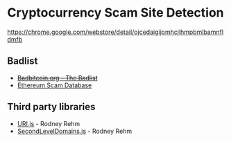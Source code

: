 # Cryptocurrency Scam Site Detection

https://chrome.google.com/webstore/detail/ojcedaigijomhcjlhmpbmlbamnfldmfb

## Badlist

* ~~[Badbitcoin.org - The Badlist](http://www.badbitcoin.org/thebadlist/index.htm)~~
* [Ethereum Scam Database](https://etherscamdb.info/scams)

## Third party libraries ##

* [URI.js](http://medialize.github.io/URI.js/) - Rodney Rehm
* [SecondLevelDomains.js](http://medialize.github.io/URI.js/) - Rodney Rehm
